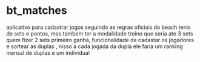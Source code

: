 # bt_matches
 aplicativo para cadastrar jogos seguindo as regras oficiais do beach tenis de sets e pontos, mas tambem ter a modalidade treino que seria ate 3 sets quem fizer 2 sets primeiro ganha, funcionalidade de cadastar os jogadores e sortear as duplas , nisso a cada jogada da dupla ele faria um ranking mensal de duplas e um individual
